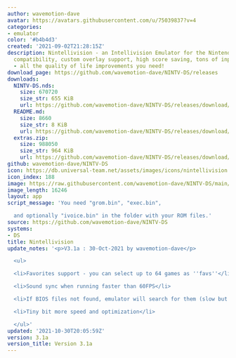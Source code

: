 ```yaml
---
author: wavemotion-dave
avatar: https://avatars.githubusercontent.com/u/75039837?v=4
categories:
- emulator
color: '#b4b4d3'
created: '2021-09-02T21:28:15Z'
description: Nintellivision - an Intellivision Emulator for the Nintendo DS/DSi. High
  compatibility, custom overlay support, high score saving, tons of input mapping
  - all the quality of life improvements you need!
download_page: https://github.com/wavemotion-dave/NINTV-DS/releases
downloads:
  NINTV-DS.nds:
    size: 670720
    size_str: 655 KiB
    url: https://github.com/wavemotion-dave/NINTV-DS/releases/download/3.1a/NINTV-DS.nds
  README.md:
    size: 8660
    size_str: 8 KiB
    url: https://github.com/wavemotion-dave/NINTV-DS/releases/download/3.1a/README.md
  extras.zip:
    size: 988050
    size_str: 964 KiB
    url: https://github.com/wavemotion-dave/NINTV-DS/releases/download/3.1a/extras.zip
github: wavemotion-dave/NINTV-DS
icon: https://db.universal-team.net/assets/images/icons/nintellivision.png
icon_index: 188
image: https://raw.githubusercontent.com/wavemotion-dave/NINTV-DS/main/arm9/gfx/bgTop.png
image_length: 16246
layout: app
script_message: 'You need "grom.bin", "exec.bin",

  and optionally "ivoice.bin" in the folder with your ROM files.'
source: https://github.com/wavemotion-dave/NINTV-DS
systems:
- DS
title: Nintellivision
update_notes: '<p>V3.1a : 30-Oct-2021 by wavemotion-dave</p>

  <ul>

  <li>Favorites support - you can select up to 64 games as ''favs''</li>

  <li>Sound sync when running faster than 60FPS</li>

  <li>If BIOS files not found, emulator will search for them (slow but effective)</li>

  <li>Tiny bit more speed and optimization</li>

  </ul>'
updated: '2021-10-30T20:05:59Z'
version: 3.1a
version_title: Version 3.1a
---
```

